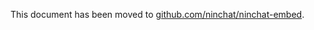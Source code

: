 This document has been moved to
[github.com/ninchat/ninchat-embed](https://github.com/ninchat/ninchat-embed/blob/master/embed.md).
